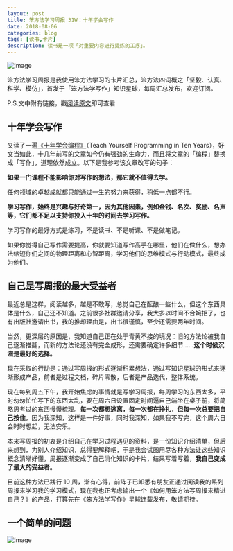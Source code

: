 ```yaml
---
layout: post
title: 笨方法学习周报 31W：十年学会写作
date: 2018-08-06
categories: blog
tags: [读书,卡片]
description: 读书是一项「对重要内容进行提炼的工序」。
---
```



![image](http://upload-images.jianshu.io/upload_images/32598-6f182b72d2217d16?imageMogr2/auto-orient/strip%7CimageView2/2/w/1240)

笨方法学习周报是我使用笨方法学习的卡片汇总，笨方法四词概之「坚毅、认真、科学、模仿」，首发于「笨方法学写作」知识星球，每周汇总发布，欢迎订阅。

P.S.文中附有链接，戳[阅读原文](https://www.jianshu.com/nb/25728012)即可查看

## 十年学会写作

又读了一遍[《十年学会编程》](http://www.cnblogs.com/TimePartners/articles/1177079.html)（Teach Yourself Programming in Ten Years），好文当如此，十几年前写的文章如今仍有强劲的生命力，而且将文章的「编程」替换成「写作」，道理依然成立。以下是我参考该文章改写的句子：

**如果一门课程不能影响你对写作的想法，那它就不值得去学。**

任何领域的卓越成就都只能通过一生的努力来获得，稍低一点都不行。

**学习写作，始终是兴趣与好奇第一，因为其他因素，例如金钱、名次、奖励、名声等，它们都不足以支持你投入十年的时间去学习写作。**

学习写作的最好方式是练习，不是读书、不是听课、不是做笔记。

如果你觉得自己写作需要提高，你就要知道写作高手在哪里，他们在做什么，想办法缩短你们之间的物理距离和心智距离，学习他们的思维模式与行动模式，最终成为他们。


## 自己是写周报的最大受益者

最近总是这样，阅读越多，越是不敢写，总觉自己在酝酿一些什么，但这个东西具体是什么，自己还不知道。之前很多社群邀请分享，我大多以时间不合婉拒了，也有出版社邀请出书，我的推却理由是，出书很谨慎，至少还需要两年时间。

当然，更深层的原因是，我知道自己正在处于青黄不接的境况：旧的方法论被我自己逐渐推翻，而新的方法论还没有完全成形，还需要确定许多细节……**这个时候沉潜是最好的选择。** ​​​​

现在采取的行动是：通过写周报的形式逐渐积累想法，通过写知识星球的形式来逐渐形成产品，前者是过程文档，碎片零散，后者是产品迭代，整体系统。

现在每到周五下午，我开始焦虑的事情就是写学习周报，每周学习的东西太多，平时匆匆忙忙写下的东西太乱，要在周六日设置固定时间逼自己端坐在桌子前，将简略思考过的东西慢慢梳理。**每一次都想逃离，每一次都在挣扎，但每一次总要把自己按住**，因为我深知，这样是一件好事，同时我深知，如果我不写完，这个周六日会时时想起，无法安乐。

本来写周报的初衷是介绍自己在学习过程遇见的资料，是一份知识介绍清单，但后来想到，为别人介绍知识，总得要解释吧，于是我会试图用尽各种方法让这些知识概念清晰好懂，周报逐渐变成了自己消化知识的卡片，结果写着写着，**我自己变成了最大的受益者。**

目前这种方法已践行 10 周，渐有心得，前阵子已知悉有朋友正通过阅读我的系列周报来学习我的学习模式，现在我也正考虑输出一个《如何用笨方法写周报来精进自己？》的产品，打算先在《笨方法学写作》星球连载发布，敬请期待。

## 一个简单的问题

![image](http://upload-images.jianshu.io/upload_images/32598-1b94da366bc22210?imageMogr2/auto-orient/strip%7CimageView2/2/w/1240)